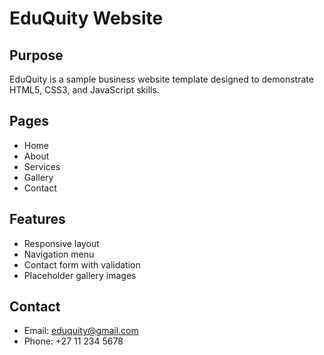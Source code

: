 # EduQuity Website

## Purpose
EduQuity is a sample business website template designed to demonstrate HTML5, CSS3, and JavaScript skills.

## Pages
- Home
- About
- Services
- Gallery
- Contact

## Features
- Responsive layout
- Navigation menu
- Contact form with validation
- Placeholder gallery images

## Contact
- Email: eduquity@gmail.com
- Phone: +27 11 234 5678


